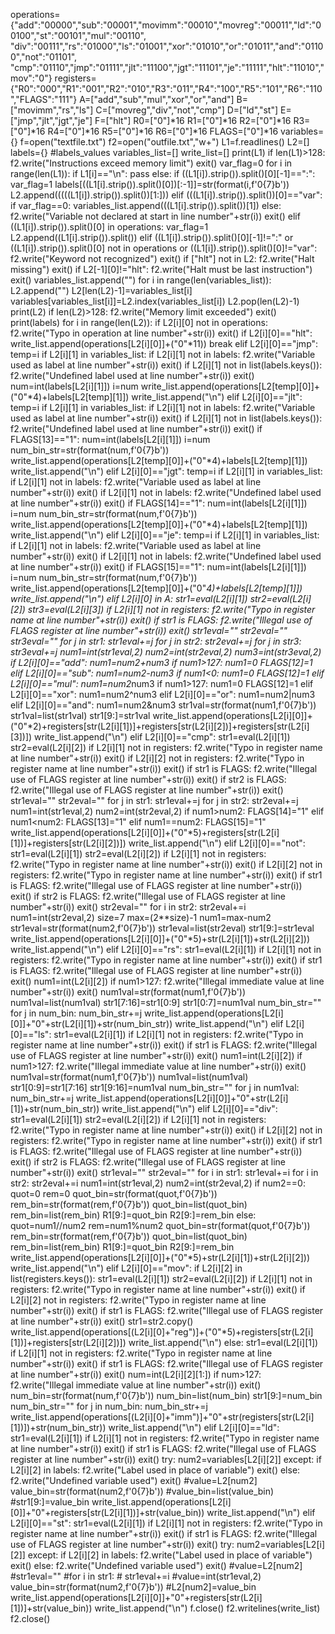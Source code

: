 operations={"add":"00000","sub":"00001","movimm":"00010","movreg":"00011","ld":"00100","st":"00101","mul":"00110",
            "div":"00111","rs":"01000","ls":"01001","xor":"01010","or":"01011","and":"01100","not":"01101",
            "cmp":"01110","jmp":"01111","jlt":"11100","jgt":"11101","je":"11111","hlt":"11010","mov":"0"}
registers={"R0":"000","R1":"001","R2":"010","R3":"011","R4":"100","R5":"101","R6":"110","FLAGS":"111"}
A=["add","sub","mul","xor","or","and"]
B=["movimm","rs","ls"]
C=["movreg","div","not","cmp"]
D=["ld","st"]
E=["jmp","jlt","jgt","je"]
F=["hlt"]
R0=["0"]*16
R1=["0"]*16
R2=["0"]*16
R3=["0"]*16
R4=["0"]*16
R5=["0"]*16
R6=["0"]*16
FLAGS=["0"]*16
variables={}
f=open("textfile.txt")
f2=open("outfile.txt","w+")
L1=f.readlines()
L2=[]
labels={}
#labels_values
variables_list=[]
write_list=[]
print(L1)
if len(L1)>128:
    f2.write("Instructions exceed memory limit")
    exit()
var_flag=0
for i in range(len(L1)):
    if L1[i]=="\n":
       pass
    else:
        if ((L1[i]).strip()).split()[0][-1]==":":
            var_flag=1
            labels[((L1[i].strip()).split()[0])[:-1]]=str(format(i,f'0{7}b'))
            L2.append(((((L1[i]).strip()).split())[1:]))
        elif (((L1[i]).strip()).split())[0]=="var":
            if var_flag==0:
                variables_list.append(((L1[i].strip()).split())[1])
            else:
                f2.write("Variable not declared at start in line number"+str(i))
                exit()
        elif ((L1[i]).strip()).split()[0] in operations:
            var_flag=1
            L2.append((L1[i].strip()).split())
        elif ((L1[i]).strip()).split()[0][-1]!=":" or ((L1[i]).strip()).split()[0] not in operations or ((L1[i]).strip()).split()[0]!="var":
            f2.write("Keyword not recognized")
            exit()
if ["hlt"] not in L2:
    f2.write("Halt missing")
    exit()
if L2[-1][0]!="hlt":
    f2.write("Halt must be last instruction")
    exit()
variables_list.append("")
for i in range(len(variables_list)):
    L2.append("")
    L2[len(L2)-1]=variables_list[i]
    variables[variables_list[i]]=L2.index(variables_list[i])
L2.pop(len(L2)-1)
print(L2)
if len(L2)>128:
    f2.write("Memory limit exceeded")
    exit()
print(labels)
for i in range(len(L2)):
    if L2[i][0] not in operations:
        f2.write("Typo in operation at line number"+str(i))
        exit()
    if L2[i][0]=="hlt":
        write_list.append(operations[L2[i][0]]+("0"*11))
        break
    elif L2[i][0]=="jmp":
        temp=i
        if L2[i][1] in variables_list:
            if L2[i][1] not in labels:
                f2.write("Variable used as label at line number"+str(i))
                exit()
        if L2[i][1] not in list(labels.keys()):
            f2.write("Undefined label used at line number"+str(i))
            exit()
        num=int(labels[L2[i][1]])
        i=num
        write_list.append(operations[L2[temp][0]]+("0"*4)+labels[L2[temp][1]])
        write_list.append("\n")
    elif L2[i][0]=="jlt":
        temp=i
        if L2[i][1] in variables_list:
            if L2[i][1] not in labels:
                f2.write("Variable used as label at line number"+str(i))
                exit()
        if L2[i][1] not in list(labels.keys()):
            f2.write("Undefined label used at line number"+str(i))
            exit()
        if FLAGS[13]=="1":
            num=int(labels[L2[i][1]])
            i=num
        num_bin_str=str(format(num,f'0{7}b'))
        write_list.append(operations[L2[temp][0]]+("0"*4)+labels[L2[temp][1]])
        write_list.append("\n")
    elif L2[i][0]=="jgt":
        temp=i
        if L2[i][1] in variables_list:
            if L2[i][1] not in labels:
                f2.write("Variable used as label at line number"+str(i))
                exit()
        if L2[i][1] not in labels:
            f2.write("Undefined label used at line number"+str(i))
            exit()
        if FLAGS[14]=="1":
            num=int(labels[L2[i][1]])
            i=num
        num_bin_str=str(format(num,f'0{7}b'))
        write_list.append(operations[L2[temp][0]]+("0"*4)+labels[L2[temp][1]])
        write_list.append("\n")
    elif L2[i][0]=="je":
        temp=i
        if L2[i][1] in variables_list:
            if L2[i][1] not in labels:
                f2.write("Variable used as label at line number"+str(i))
                exit()
        if L2[i][1] not in labels:
            f2.write("Undefined label used at line number"+str(i))
            exit()
        if FLAGS[15]=="1":
            num=int(labels[L2[i][1]])
            i=num
        num_bin_str=str(format(num,f'0{7}b'))
        write_list.append(operations[L2[temp][0]]+("0"*4)+labels[L2[temp][1]])
        write_list.append("\n")
    elif L2[i][0] in A:
        str1=eval(L2[i][1])
        str2=eval(L2[i][2])
        str3=eval(L2[i][3])
        if L2[i][1] not in registers:
            f2.write("Typo in register name at line number"+str(i))
            exit()
        if str1 is FLAGS:
            f2.write("Illegal use of FLAGS register at line number"+str(i))
            exit()
        str1eval=""
        str2eval=""
        str3eval=""
        for j in str1:
            str1eval+=j
        for j in str2:
            str2eval+=j
        for j in str3:
            str3eval+=j
        num1=int(str1eval,2)
        num2=int(str2eval,2)
        num3=int(str3eval,2)
        if L2[i][0]=="add":
            num1=num2+num3
            if num1>127:
                num1=0
                FLAGS[12]=1
        elif L2[i][0]=="sub":
            num1=num2-num3
            if num1<0:
                num1=0
                FLAGS[12]=1
        elif L2[i][0]=="mul":
            num1=num2*num3
            if num1>127:
                num1=0
                FLAGS[12]=1
        elif L2[i][0]=="xor":
            num1=num2^num3
        elif L2[i][0]=="or":
            num1=num2|num3
        elif L2[i][0]=="and":
            num1=num2&num3
        str1val=str(format(num1,f'0{7}b'))
        str1val=list(str1val)
        str1[9:]=str1val
        write_list.append(operations[L2[i][0]]+("0"*2)+registers[str(L2[i][1])]+registers[str(L2[i][2])]+registers[str(L2[i][3])])
        write_list.append("\n")
    elif L2[i][0]=="cmp":
        str1=eval(L2[i][1])
        str2=eval(L2[i][2])
        if L2[i][1] not in registers:
            f2.write("Typo in register name at line number"+str(i))
            exit()
        if L2[i][2] not in registers:
            f2.write("Typo in register name at line number"+str(i))
            exit()
        if str1 is FLAGS:
            f2.write("Illegal use of FLAGS register at line number"+str(i))
            exit()
        if str2 is FLAGS:
            f2.write("Illegal use of FLAGS register at line number"+str(i))
            exit()
        str1eval=""
        str2eval=""
        for j in str1:
            str1eval+=j
        for j in str2:
            str2eval+=j
        num1=int(str1eval,2)
        num2=int(str2eval,2)
        if num1>num2:
            FLAGS[14]="1"
        elif num1<num2:
            FLAGS[13]="1"
        elif num1==num2:
            FLAGS[15]="1"
        write_list.append(operations[L2[i][0]]+("0"*5)+registers[str(L2[i][1])]+registers[str(L2[i][2])])
        write_list.append("\n")
    elif L2[i][0]=="not":
        str1=eval(L2[i][1])
        str2=eval(L2[i][2])
        if L2[i][1] not in registers:
            f2.write("Typo in register name at line number"+str(i))
            exit()
        if L2[i][2] not in registers:
            f2.write("Typo in register name at line number"+str(i))
            exit()
        if str1 is FLAGS:
            f2.write("Illegal use of FLAGS register at line number"+str(i))
            exit()
        if str2 is FLAGS:
            f2.write("Illegal use of FLAGS register at line number"+str(i))
            exit()
        str2eval=""
        for i in str2:
            str2eval+=i
        num1=int(str2eval,2)
        size=7
        max=(2**size)-1
        num1=max-num2
        str1eval=str(format(num2,f'0{7}b'))
        str1eval=list(str2eval)
        str1[9:]=str1eval
        write_list.append(operations[L2[i][0]]+("0"*5)+str(L2[i][1])+str(L2[i][2]))
        write_list.append("\n")
    elif L2[i][0]=="rs":
        str1=eval(L2[i][1])
        if L2[i][1] not in registers:
            f2.write("Typo in register name at line number"+str(i))
            exit()
        if str1 is FLAGS:
            f2.write("Illegal use of FLAGS register at line number"+str(i))
            exit()
        num1=int(L2[i][2])
        if num1>127:
            f2.write("Illegal immediate value at line number"+str(i))
            exit()
        num1val=str(format(num1,f'0{7}b'))
        num1val=list(num1val)
        str1[7:16]=str1[0:9]
        str1[0:7]=num1val
        num_bin_str=""
        for j in num_bin:
            num_bin_str+=j
        write_list.append(operations[L2[i][0]]+"0"+str(L2[i][1])+str(num_bin_str))
        write_list.append("\n")
    elif L2[i][0]=="ls":
        str1=eval(L2[i][1])
        if L2[i][1] not in registers:
            f2.write("Typo in register name at line number"+str(i))
            exit()
        if str1 is FLAGS:
            f2.write("Illegal use of FLAGS register at line number"+str(i))
            exit()
        num1=int(L2[i][2])
        if num1>127:
            f2.write("Illegal immediate value at line number"+str(i))
            exit()
        num1val=str(format(num1,f'0{7}b'))
        num1val=list(num1val)
        str1[0:9]=str1[7:16]
        str1[9:16]=num1val
        num_bin_str=""
        for j in num1val:
            num_bin_str+=j
        write_list.append(operations[L2[i][0]]+"0"+str(L2[i][1])+str(num_bin_str))
        write_list.append("\n")
    elif L2[i][0]=="div":
        str1=eval(L2[i][1])
        str2=eval(L2[i][2])
        if L2[i][1] not in registers:
            f2.write("Typo in register name at line number"+str(i))
            exit()
        if L2[i][2] not in registers:
            f2.write("Typo in register name at line number"+str(i))
            exit()
        if str1 is FLAGS:
            f2.write("Illegal use of FLAGS register at line number"+str(i))
            exit()
        if str2 is FLAGS:
            f2.write("Illegal use of FLAGS register at line number"+str(i))
            exit()
        str1eval=""
        str2eval=""
        for i in str1:
            str1eval+=i
        for i in str2:
            str2eval+=i
        num1=int(str1eval,2)
        num2=int(str2eval,2)
        if num2==0:
            quot=0
            rem=0
            quot_bin=str(format(quot,f'0{7}b'))
            rem_bin=str(format(rem,f'0{7}b'))
            quot_bin=list(quot_bin)
            rem_bin=list(rem_bin)
            R1[9:]=quot_bin
            R2[9:]=rem_bin
        else:
            quot=num1//num2
            rem=num1%num2
            quot_bin=str(format(quot,f'0{7}b'))
            rem_bin=str(format(rem,f'0{7}b'))
            quot_bin=list(quot_bin)
            rem_bin=list(rem_bin)
            R1[9:]=quot_bin
            R2[9:]=rem_bin
        write_list.append(operations[L2[i][0]]+("0"*5)+str(L2[i][1])+str(L2[i][2]))
        write_list.append("\n")
    elif L2[i][0]=="mov":
        if L2[i][2] in list(registers.keys()):
            str1=eval(L2[i][1])
            str2=eval(L2[i][2])
            if L2[i][1] not in registers:
                f2.write("Typo in register name at line number"+str(i))
                exit()
            if L2[i][2] not in registers:
                f2.write("Typo in register name at line number"+str(i))
                exit()
            if str1 is FLAGS:
                f2.write("Illegal use of FLAGS register at line number"+str(i))
                exit()
            str1=str2.copy()
            write_list.append(operations[(L2[i][0]+"reg")]+("0"*5)+registers[str(L2[i][1])]+registers[str(L2[i][2])])
            write_list.append("\n")
        else:
            str1=eval(L2[i][1])
            if L2[i][1] not in registers:
                f2.write("Typo in register name at line number"+str(i))
                exit()
            if str1 is FLAGS:
                f2.write("Illegal use of FLAGS register at line number"+str(i))
                exit()
            num=int(L2[i][2][1:])
            if num>127:
                f2.write("Illegal immediate value at line number"+str(i))
                exit()
            num_bin=str(format(num,f'0{7}b'))
            num_bin=list(num_bin)
            str1[9:]=num_bin
            num_bin_str=""
            for j in num_bin:
                num_bin_str+=j
            write_list.append(operations[(L2[i][0]+"imm")]+"0"+str(registers[str(L2[i][1])])+str(num_bin_str))
            write_list.append("\n")
    elif L2[i][0]=="ld":
        str1=eval(L2[i][1])
        if L2[i][1] not in registers:
                f2.write("Typo in register name at line number"+str(i))
                exit()
        if str1 is FLAGS:
            f2.write("Illegal use of FLAGS register at line number"+str(i))
            exit()
        try:
            num2=variables[L2[i][2]]
        except:
            if L2[i][2] in labels:
                f2.write("Label used in place of variable")
                exit()
            else:
                f2.write("Undefined variable used")
                exit()
        #value=L2[num2]
        value_bin=str(format(num2,f'0{7}b'))
        #value_bin=list(value_bin)
        #str1[9:]=value_bin
        write_list.append(operations[L2[i][0]]+"0"+registers[str(L2[i][1])]+str(value_bin))
        write_list.append("\n")
    elif L2[i][0]=="st":
        str1=eval(L2[i][1])
        if L2[i][1] not in registers:
            f2.write("Typo in register name at line number"+str(i))
            exit()
        if str1 is FLAGS:
            f2.write("Illegal use of FLAGS register at line number"+str(i))
            exit()
        try:
            num2=variables[L2[i][2]]
        except:
            if L2[i][2] in labels:
                f2.write("Label used in place of variable")
                exit()
            else:
                f2.write("Undefined variable used")
                exit()
        #value=L2[num2]
        #str1eval=""
        #for i in str1:
        #    str1eval+=i
        #value=int(str1eval,2)
        value_bin=str(format(num2,f'0{7}b'))
        #L2[num2]=value_bin
        write_list.append(operations[L2[i][0]]+"0"+registers[str(L2[i][1])]+str(value_bin))
        write_list.append("\n")
f.close()
f2.writelines(write_list)
f2.close()
